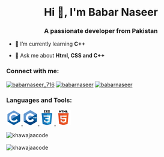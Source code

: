 <h1 align="center">Hi 👋, I'm Babar Naseer</h1>
<h3 align="center">A passionate developer from Pakistan</h3>

- 🌱 I’m currently learning **C++**

- 💬 Ask me about **Html, CSS and C++**

<h3 align="left">Connect with me:</h3>
<p align="left">
<a href="https://twitter.com/babarnaseer_716" target="blank"><img align="center" src="https://raw.githubusercontent.com/rahuldkjain/github-profile-readme-generator/master/src/images/icons/Social/twitter.svg" alt="babarnaseer_716" height="30" width="40" /></a>
<a href="https://linkedin.com/in/babarnaseer" target="blank"><img align="center" src="https://raw.githubusercontent.com/rahuldkjain/github-profile-readme-generator/master/src/images/icons/Social/linked-in-alt.svg" alt="babarnaseer" height="30" width="40" /></a>
<a href="https://fb.com/babarnaseer" target="blank"><img align="center" src="https://raw.githubusercontent.com/rahuldkjain/github-profile-readme-generator/master/src/images/icons/Social/facebook.svg" alt="babarnaseer" height="30" width="40" /></a>
</p>

<h3 align="left">Languages and Tools:</h3>
<p align="left"> <a href="https://www.cprogramming.com/" target="_blank" rel="noreferrer"> <img src="https://raw.githubusercontent.com/devicons/devicon/master/icons/c/c-original.svg" alt="c" width="40" height="40"/> </a> <a href="https://www.w3schools.com/cpp/" target="_blank" rel="noreferrer"> <img src="https://raw.githubusercontent.com/devicons/devicon/master/icons/cplusplus/cplusplus-original.svg" alt="cplusplus" width="40" height="40"/> </a> <a href="https://www.w3schools.com/css/" target="_blank" rel="noreferrer"> <img src="https://raw.githubusercontent.com/devicons/devicon/master/icons/css3/css3-original-wordmark.svg" alt="css3" width="40" height="40"/> </a> <a href="https://www.w3.org/html/" target="_blank" rel="noreferrer"> <img src="https://raw.githubusercontent.com/devicons/devicon/master/icons/html5/html5-original-wordmark.svg" alt="html5" width="40" height="40"/> </a> </p>

<p><img align="center" src="https://github-readme-stats.vercel.app/api/top-langs?username=khawajaacode&show_icons=true&locale=en&layout=compact" alt="khawajaacode" /></p>

<p><img align="center" src="https://github-readme-streak-stats.herokuapp.com/?user=khawajaacode&" alt="khawajaacode" /></p>

